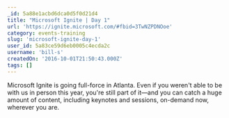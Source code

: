 ```yaml
---
_id: 5a88e1acbd6dca0d5f0d21d4
title: "Microsoft Ignite | Day 1"
url: 'https://ignite.microsoft.com/#fbid=3TwNZPDNOoe'
category: events-training
slug: 'microsoft-ignite-day-1'
user_id: 5a83ce59d6eb0005c4ecda2c
username: 'bill-s'
createdOn: '2016-10-01T21:50:43.000Z'
tags: []
---
```


Microsoft Ignite is going full-force in Atlanta. Even if you weren't able to be with us in person this year, you're still part of it—and you can catch a huge amount of content, including keynotes and sessions, on-demand now, wherever you are.
